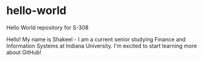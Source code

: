 # hello-world
Hello World repository for S-308

Hello!
My name is Shakeel - I am a current senior studying Finance and Information Systems at Indiana University. 
I'm excited to start learning more about GitHub!

